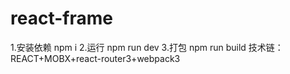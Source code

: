 # react-frame
1.安装依赖
  npm i
2.运行
  npm run dev
3.打包
  npm run build
技术链：REACT+MOBX+react-router3+webpack3

